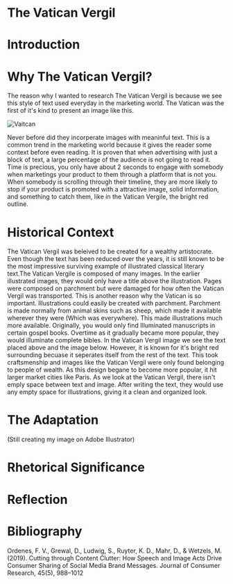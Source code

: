 # The Vatican Vergil
# Introduction


# Why The Vatican Vergil?
The reason why I wanted to research The Vatican Vergil is because we see this style of text used everyday in the marketing world. The Vatican was the first of it's kind to present an image like this. 

![Vaitcan](Vatican.jpg)

Never before did they incorperate images with meaninful text. This is a common trend in the marketing world because it gives the reader some context before even reading. It is proven that when advertising with just a block of text, a large percentage of the audience is not going to read it. Time is precious, you only have about 2 seconds to engage with somebody when marketings your product to them through a platform that is not you. When somebody is scrolling through their timeline, they are more likely to stop if your product is promoted with a attractive image, solid information, and something to catch them, like in the Vatican Vergile, the bright red outline. 



# Historical Context
The Vatican Vergil was beleived to be created for a wealthy artistocrate. Even though the text has been reduced over the years, it is still known to be the most impressive surviving example of illustrated classical literary text.The Vatican Vergile is composed of many images. In the earlier illustrated images, they would only have a title above the illustration. Pages were composed on parchment but were damaged for how often the Vatican Vergil was transported. This is another reason why the Vatican is so important. Illustrations could easily be created with parchment. Parchment is made normally from animal skins such as sheep, which made it available wherever they were (Which was everywhere). This made illustrations much more available. Originally, you would only find Illuminated manuscripts in certain gospel books. Overtime as it gradually became more popular, they would illuminate complete bibles. In the Vatican Vergil image we see the text placed above and the image below. However, it is known for it's bright red surrounding becuase it seperates itself from the rest of the text. This took craftsmenship and images like the Vatican Vergil were only found belonging to people of wealth. As this design begane to become more popular, it hit larger market cities like Paris. As we look at the Vatican Vergil, there isn't emply space between text and image. After writing the text, they would use any empty space for illustrations, giving it a clean and organized look.


# The Adaptation
(Still creating my image on Adobe Illustrator)

# Rhetorical Significance

# Reflection
# Bibliography
Ordenes, F. V., Grewal, D., Ludwig, S., Ruyter, K. D., Mahr, D., & Wetzels, M. (2019). Cutting through Content Clutter: How Speech and Image Acts Drive Consumer Sharing of Social Media Brand Messages. Journal of Consumer Research, 45(5), 988–1012


